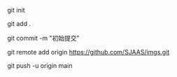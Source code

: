 git init

git add .

git commit -m "初始提交"

 git remote add origin https://github.com/SJAAS/imgs.git

 git push -u origin main
